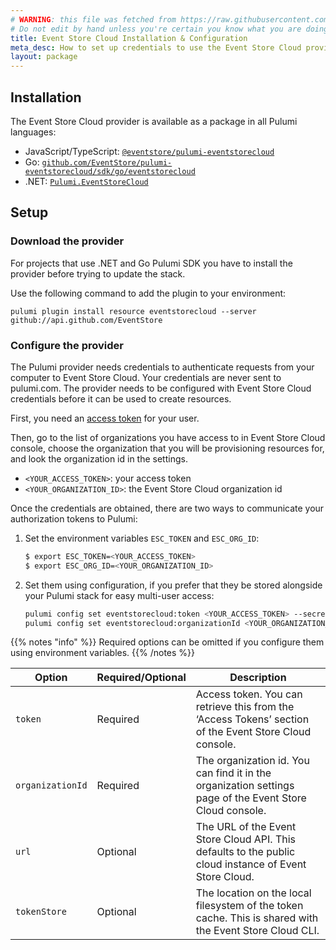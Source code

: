 ```yaml
---
# WARNING: this file was fetched from https://raw.githubusercontent.com/EventStore/pulumi-eventstorecloud/v0.2.18+prerelease/docs/installation-configuration.md
# Do not edit by hand unless you're certain you know what you are doing!
title: Event Store Cloud Installation & Configuration
meta_desc: How to set up credentials to use the Event Store Cloud provider for Pulumi.
layout: package
---
```


## Installation

The Event Store Cloud provider is available as a package in all Pulumi languages:

- JavaScript/TypeScript: [`@eventstore/pulumi-eventstorecloud`](https://www.npmjs.com/package/@eventstore/pulumi-eventstorecloud)
- Go: [`github.com/EventStore/pulumi-eventstorecloud/sdk/go/eventstorecloud`](https://github.com/EventStore/pulumi-eventstorecloud)
- .NET: [`Pulumi.EventStoreCloud`](https://www.nuget.org/packages/Pulumi.EventStoreCloud)

## Setup

### Download the provider

For projects that use .NET and Go Pulumi SDK you have to install the provider before trying to update the stack.

Use the following command to add the plugin to your environment:

```
pulumi plugin install resource eventstorecloud --server github://api.github.com/EventStore
```

### Configure the provider

The Pulumi provider needs credentials to authenticate requests from your computer to Event Store Cloud. Your credentials are never sent
to pulumi.com. The provider needs to be configured with Event Store Cloud credentials before it can be used to create resources.

First, you need an [access token](https://developers.eventstore.com/cloud/automation/#obtaining-the-access-token) for your user.

Then, go to the list of organizations you have access to in Event Store Cloud console, choose the organization that you will be provisioning resources for, and look the organization id in the settings.

- `<YOUR_ACCESS_TOKEN>`: your access token
- `<YOUR_ORGANIZATION_ID>`: the Event Store Cloud organization id

Once the credentials are obtained, there are two ways to communicate your authorization tokens to Pulumi:

1. Set the environment variables `ESC_TOKEN` and `ESC_ORG_ID`:

    ```bash
    $ export ESC_TOKEN=<YOUR_ACCESS_TOKEN>
    $ export ESC_ORG_ID=<YOUR_ORGANIZATION_ID>
    ```

2. Set them using configuration, if you prefer that they be stored alongside your Pulumi stack for easy multi-user access:

    ```bash
    pulumi config set eventstorecloud:token <YOUR_ACCESS_TOKEN> --secret
    pulumi config set eventstorecloud:organizationId <YOUR_ORGANIZATION_ID> --secret
    ```

{{% notes "info" %}}
Required options can be omitted if you configure them using environment variables.
{{% /notes %}}

| Option           | Required/Optional | Description                                                                                              |
| ---------------- | ----------------- | -------------------------------------------------------------------------------------------------------- |
| `token`          | Required          | Access token. You can retrieve this from the ‘Access Tokens’ section of the Event Store Cloud console.   |
| `organizationId` | Required          | The organization id. You can find it in the organization settings page of the Event Store Cloud console. |
| `url`            | Optional          | The URL of the Event Store Cloud API. This defaults to the public cloud instance of Event Store Cloud.   |
| `tokenStore`     | Optional          | The location on the local filesystem of the token cache. This is shared with the Event Store Cloud CLI.  |
